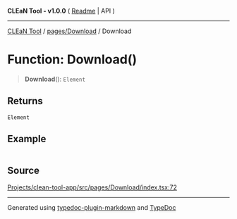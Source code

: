 **CLEaN Tool - v1.0.0** ( [Readme](../../../README.md) \| API )

***

[CLEaN Tool](../../../modules.md) / [pages/Download](../README.md) / Download

# Function: Download()

> **Download**(): `Element`

## Returns

`Element`

## Example

```ts

```

## Source

[Projects/clean-tool-app/src/pages/Download/index.tsx:72](https://github.com/yuckyh/clean-tool-app/)

***

Generated using [typedoc-plugin-markdown](https://www.npmjs.com/package/typedoc-plugin-markdown) and [TypeDoc](https://typedoc.org/)
